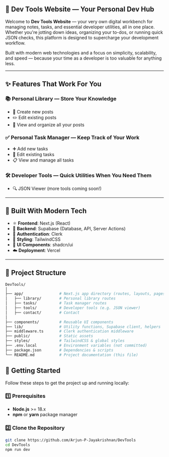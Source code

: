 ## 🚀 Dev Tools Website — Your Personal Dev Hub

Welcome to **Dev Tools Website** — your very own digital workbench for managing notes, tasks, and essential developer utilities, all in one place. Whether you're jotting down ideas, organizing your to-dos, or running quick JSON checks, this platform is designed to supercharge your development workflow.

Built with modern web technologies and a focus on simplicity, scalability, and speed — because your time as a developer is too valuable for anything less.

---

## ✨ Features That Work For You

### 📚 Personal Library — Store Your Knowledge

- 📝 Create new posts
- ✏️ Edit existing posts
- 📖 View and organize all your posts

### ✅ Personal Task Manager — Keep Track of Your Work

- ➕ Add new tasks
- 🔧 Edit existing tasks
- 📋 View and manage all tasks

### 🛠 Developer Tools — Quick Utilities When You Need Them

- 🔍 JSON Viewer (more tools coming soon!)

---

## 🧰 Built With Modern Tech

- ⚛️ **Frontend**: Next.js (React)
- 🔗 **Backend**: Supabase (Database, API, Server Actions)
- 🔐 **Authentication**: Clerk
- 🎨 **Styling**: TailwindCSS
- 🧩 **UI Components**: shadcn/ui
- ☁️ **Deployment**: Vercel

---

## 📂 Project Structure

```bash
DevTools/
│
├── app/                # Next.js app directory (routes, layouts, pages)
│   ├── library/        # Personal library routes
│   ├── tasks/          # Task manager routes
│   ├── tools/          # Developer tools (e.g. JSON viewer)
│   ├── contact/        # Contact
│
├── components/         # Reusable UI components
├── lib/                # Utility functions, Supabase client, helpers
├── middleware.ts       # Clerk authentication middleware
├── public/             # Static assets
├── styles/             # TailwindCSS & global styles
├── .env.local          # Environment variables (not committed)
├── package.json        # Dependencies & scripts
└── README.md           # Project documentation (this file)
```

## 🚀 Getting Started

Follow these steps to get the project up and running locally:

### 1️⃣ Prerequisites

- **Node.js** >= 18.x
- **npm** or **yarn** package manager

### 2️⃣ Clone the Repository

```bash
git clone https://github.com/Arjun-P-Jayakrishnan/DevTools
cd DevTools
npm run dev
```
